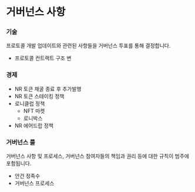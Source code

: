 # 거버넌스 사항

### 기술

프로토콜 개발 업데이트와 관련된 사항들을 거버넌스 투표를 통해 결정합니다.

* 프로토콜 컨트랙트 구조 변 &#x20;



### 경제

* NR 토큰 채굴 종료 후 추가발행
* NR 토큰 스테이킹 정책
* 로니클럽 정책
  * NFT 마켓
  * 로니박스
* NR 에어드랍 정책



### 거버넌스 룰

거버넌스 사항 및 프로세스, 거버넌스 참여자들의 책임과 권리 등에 대한 규칙이 범주에 포함됩니다.

* 안건 정족수
* 거버넌스 프로세스
